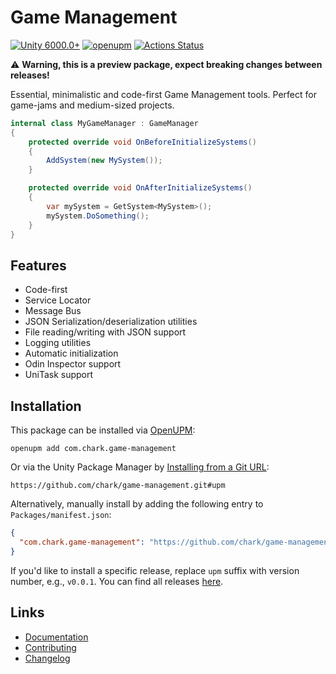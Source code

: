 # Game Management

[![Unity 6000.0+](https://img.shields.io/badge/unity-6000.0%2B-blue.svg)](https://unity3d.com/get-unity/download)
[![openupm](https://img.shields.io/npm/v/com.chark.game-management?label=openupm&registry_uri=https://package.openupm.com)](https://openupm.com/packages/com.chark.game-management/)
[![Actions Status](https://github.com/chark/game-management/workflows/CI/badge.svg)](https://github.com/chark/game-management/actions)

:warning: **Warning, this is a preview package, expect breaking changes between releases!**

Essential, minimalistic and code-first Game Management tools. Perfect for game-jams and medium-sized projects.

```csharp
internal class MyGameManager : GameManager
{
    protected override void OnBeforeInitializeSystems()
    {
        AddSystem(new MySystem());
    }

    protected override void OnAfterInitializeSystems()
    {
        var mySystem = GetSystem<MySystem>();
        mySystem.DoSomething();
    }
}
```

## Features

- Code-first
- Service Locator
- Message Bus
- JSON Serialization/deserialization utilities
- File reading/writing with JSON support
- Logging utilities
- Automatic initialization
- Odin Inspector support
- UniTask support

## Installation

This package can be installed via [OpenUPM](https://openupm.com/packages/com.chark.game-management):
```text
openupm add com.chark.game-management
```

Or via the Unity Package Manager by [Installing from a Git URL](https://docs.unity3d.com/Manual/upm-ui-giturl.html):

```text
https://github.com/chark/game-management.git#upm
```

Alternatively, manually install by adding the following entry to `Packages/manifest.json`:
```json
{
  "com.chark.game-management": "https://github.com/chark/game-management.git#upm"
}
```

If you'd like to install a specific release, replace `upm` suffix with version number, e.g., `v0.0.1`. You can find all releases [here](https://github.com/chark/game-management/releases).

## Links

- [Documentation](../Packages/com.chark.game-management/Documentation~/README.md)
- [Contributing](CONTRIBUTING.md)
- [Changelog](../Packages/com.chark.game-management/CHANGELOG.md)
